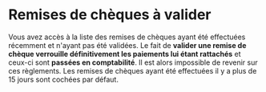 # Remises de chèques à valider 

Vous avez accès à la liste des remises de chèques ayant été effectuées récemment et n'ayant pas été validées. Le fait de **valider une remise de chèque verrouille définitivement les paiements lui étant rattachés** et ceux-ci sont **passées en comptabilité**. Il est alors impossible de revenir sur ces règlements.
Les remises de chèques ayant été effectuées il y a plus de 15 jours sont cochées par défaut.


